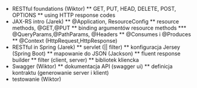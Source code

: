 * RESTful foundations (Wiktor)
** GET, PUT, HEAD, DELETE, POST, OPTIONS
** using HTTP response codes
* JAX-RS intro (Jarek)
** @Application, ResourceConfig
** resource methods, @GET,@PUT
**  binding argumentów resource methods
*** @QueryParams,@PathParams, @Headers
** @Consumes i @Produces
** @Context (HttpRequest,HttpResponse)
* RESTful in Spring (Jarek)
** servlet (|| filter)
** konfiguracja Jersey (Spring Boot)
** mapowanie do JSON (Jackson)
** fluent response builder
** filter (client, server)
** bibliotek kliencka
* Swagger (Wiktor)
** dokumentacja API (swagger ui)
** definicja kontraktu (generowanie server i klient)
* testowanie (Wiktor)
